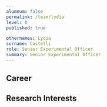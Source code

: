 ```yaml
---
alumnum: false
permalink: /team/lydia
level: 0
published: true

othernames: Lydia 
surname: Castelli
role: Senior Experimental Officer
summary: Senior Experimental Officer
---
```

<!--<p style="text-align:center;">
#  <img src="/assets/images/people/Helen.jpg" width="250">
#</p>-->

## Career


## Research Interests


